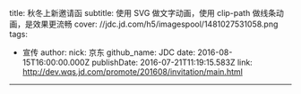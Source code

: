 title: 秋冬上新邀请函
subtitle: 使用 SVG 做文字动画，使用 clip-path 做线条动画，是效果更流畅
cover: //jdc.jd.com/h5/imagespool/1481027531058.png
tags:
  - 宣传
author:
  nick: 京东
  github_name: JDC
date: 2016-08-15T16:00:00.000Z
publishDate: 2016-07-21T11:19:15.583Z
link: http://dev.wqs.jd.com/promote/201608/invitation/main.html
---
